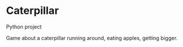 # Caterpillar
Python project

Game about a caterpillar running around, eating apples, getting bigger.
